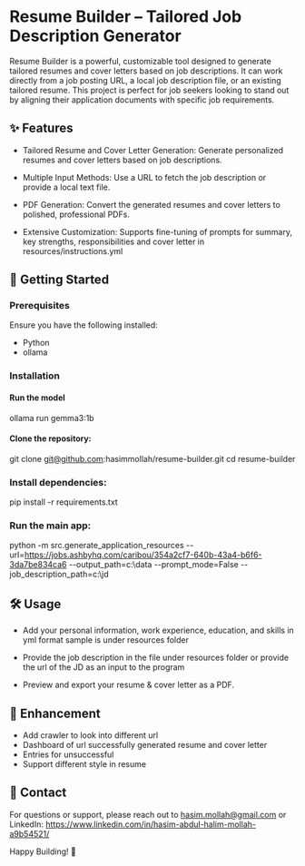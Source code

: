 # Resume Builder – Tailored Job Description Generator

Resume Builder is a powerful, customizable tool designed to generate tailored resumes and cover letters based on job descriptions. It can work directly from a job posting URL, a local job description file, or an existing tailored resume. This project is perfect for job seekers looking to stand out by aligning their application documents with specific job requirements.

## ✨ Features

- Tailored Resume and Cover Letter Generation: Generate personalized resumes and cover letters based on job descriptions.

- Multiple Input Methods: Use a URL to fetch the job description or provide a local text file.

- PDF Generation: Convert the generated resumes and cover letters to polished, professional PDFs.

- Extensive Customization: Supports fine-tuning of prompts for summary, key strengths, responsibilities and cover letter in resources/instructions.yml


## 🚀 Getting Started

### Prerequisites

Ensure you have the following installed:

- Python
- ollama 


### Installation

#### Run the model
ollama run gemma3:1b

#### Clone the repository:

git clone git@github.com:hasimmollah/resume-builder.git
cd resume-builder

### Install dependencies:

pip install -r requirements.txt

### Run the main app:

python -m src.generate_application_resources --url=https://jobs.ashbyhq.com/caribou/354a2cf7-640b-43a4-b6f6-3da7be834ca6 --output_path=c:\data --prompt_mode=False --job_description_path=c:\jd




## 🛠️ Usage

- Add your personal information, work experience, education, and skills in yml format sample is under resources folder

- Provide the job description in the file under resources folder or provide the url of the JD as an input to the program

- Preview and export your resume & cover letter as a PDF.

## 🎯 Enhancement
- Add crawler to look into different url
- Dashboard of url successfully generated resume and cover letter
- Entries for unsuccessful
- Support different style in resume

## 📧 Contact

For questions or support, please reach out to hasim.mollah@gmail.com or LinkedIn: https://www.linkedin.com/in/hasim-abdul-halim-mollah-a9b54521/

Happy Building! 🚀